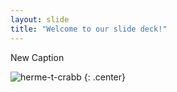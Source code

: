 ```yaml
---
layout: slide
title: "Welcome to our slide deck!"
---
```


New Caption

![herme-t-crabb](https://octodex.github.com/images/herme-t-crabb.png)
{: .center}
